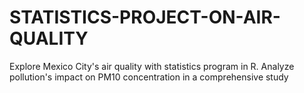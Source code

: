 # STATISTICS-PROJECT-ON-AIR-QUALITY
Explore Mexico City's air quality with statistics program in R. Analyze pollution's impact on PM10 concentration in a comprehensive study
